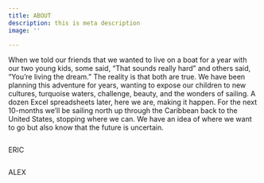 ```yaml
---
title: ABOUT
description: this is meta description
image: ''

---
```

When we told our friends that we wanted to live on a boat for a year with our two young kids, some said, “That sounds really hard” and others said, “You’re living the dream.” The reality is that both are true. We have been planning this adventure for years, wanting to expose our children to new cultures, turquoise waters, challenge, beauty, and the wonders of sailing. A dozen Excel spreadsheets later, here we are, making it happen. For the next 10-months we’ll be sailing north up through the Caribbean back to the United States, stopping where we can. We have an idea of where we want to go but also know that the future is uncertain.

 <section class="part2">
        <div class="container">
            <div class="row">
                <div class="col-md-6">
                <img alt="" class="resize-image center-block" id="image1" src="/images/pxl_20210910_211241726-portrait.jpg" /> 
                <p class="text-center">ERIC</p></div>
                <div class="col-md-6"><img alt="" class="resize-image center-block" id="image2" src="/images/pxl_20210910_211241726-portrait.jpg" />
                <p class="text-center">ALEX</p></div>              
            </div>
        </div>
</section>